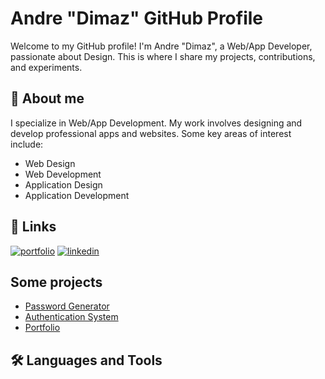 # Andre "Dimaz" GitHub Profile

Welcome to my GitHub profile! I'm Andre "Dimaz", a Web/App Developer, passionate about Design. This is where I share my projects, contributions, and experiments.


## 🚀 About me
I specialize in Web/App Development. My work involves designing and develop professional apps and websites. Some key areas of interest include:

- Web Design
- Web Development
- Application Design
- Application Development


## 🔗 Links
[![portfolio](https://img.shields.io/badge/my_portfolio-000?style=for-the-badge&logo=ko-fi&logoColor=white)](https://andredimaz.com)
[![linkedin](https://img.shields.io/badge/linkedin-0A66C2?style=for-the-badge&logo=linkedin&logoColor=white)](https://www.linkedin.com/in/d-i-m-a-z-andre-dimas-4a33a928b/)


## Some projects

 - [Password Generator](https://github.com/andredimaz/password-generator)
 - [Authentication System](https://github.com/andredimaz/auth-system)
 - [Portfolio](https://github.com/andredimaz/auth-system)


## 🛠 Languages and Tools


